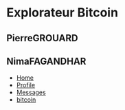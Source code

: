 <html>
<head>
  <meta charset="utf-8">
  <meta name="viewport" content="width=device-width, initial-scale=1">
  <title> Page d'acceuil </title>
  <!--link rel="stylesheet" href="https://maxcdn.bootstrapcdn.com/bootstrap/3.3.7/css/bootstrap.min.css"/!-->
  <link rel="stylesheet" href="../styles/custom.css" />
	<script type="text/javascript" src="../js/custom.js" defer></script>

 <script src="https://ajax.googleapis.com/ajax/libs/jquery/3.1.1/jquery.min.js"></script>
  <script src="https://maxcdn.bootstrapcdn.com/bootstrap/3.3.7/js/bootstrap.min.js"></script>
</head>

<body>
<h1>Explorateur Bitcoin</h1>
<h2>PierreGROUARD</h2>
<h2>NimaFAGANDHAR</h2>

<ul class="nav nav-pills">
  <li role="presentation" class="active"><a href="#">Home</a></li>
  <li role="presentation"><a href="#">Profile</a></li>
  <li role="presentation"><a href="#">Messages</a></li>
  <li><a href="https://piierreG13.github.io/bitcoin"> bitcoin </a></li>
</ul>



</body>
</html>
